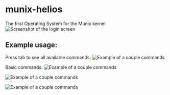 # munix-helios
The first Operating System for the Munix kernel
![Screenshot of the login screen](http://i.imgur.com/arTaQMz.png)


Example usage:
--------------
Press tab to see all available commands:
![Example of a couple commands](http://i.imgur.com/DfO7lPO.png)


Basic commands:
![Example of a couple commands](http://i.imgur.com/pKBkf4m.png)

![Example of a couple commands](http://i.imgur.com/7asKkf7.png)

![Example of a couple commands](http://i.imgur.com/sAgErzf.png)
